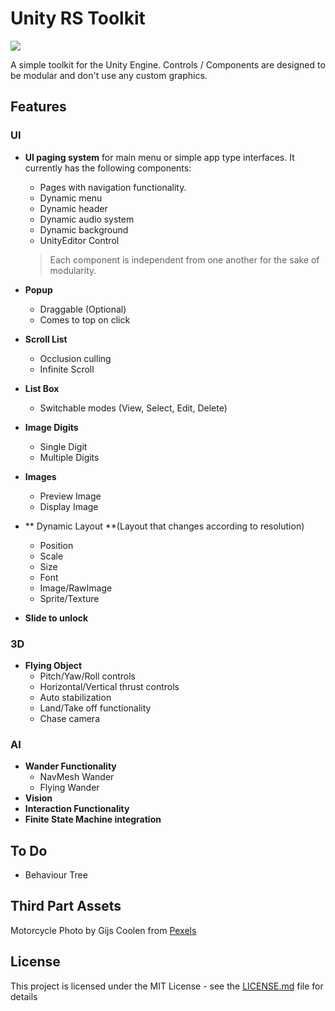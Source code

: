 # Unity RS Toolkit

<img src="https://img.shields.io/badge/ver-0.1.0--beta-blue.svg"></img>

A simple toolkit for the Unity Engine. Controls / Components are designed to be modular and don't use any custom graphics.

## Features
### UI
* **UI paging system** for main menu or simple app type interfaces. It currently has the following components:
    * Pages with navigation functionality.
    * Dynamic menu
    * Dynamic header
    * Dynamic audio system
    * Dynamic background
    * UnityEditor Control
    > Each component is independent from one another for the sake of modularity.

* **Popup**
    * Draggable (Optional)
    * Comes to top on click

* **Scroll List**
    * Occlusion culling
    * Infinite Scroll

* **List Box**
    * Switchable modes (View, Select, Edit, Delete)

* **Image Digits**
    * Single Digit
    * Multiple Digits

* **Images**
    * Preview Image
    * Display Image

* ** Dynamic Layout **(Layout that changes according to resolution)
    * Position
    * Scale
    * Size
    * Font
    * Image/RawImage
    * Sprite/Texture
* **Slide to unlock**
### 3D
* **Flying Object**
    * Pitch/Yaw/Roll controls
    * Horizontal/Vertical thrust controls
    * Auto stabilization
    * Land/Take off functionality
    * Chase camera

### AI
* **Wander Functionality**
    * NavMesh Wander
    * Flying Wander
* **Vision**
* **Interaction Functionality**
* **Finite State Machine integration**

## To Do
* Behaviour Tree

## Third Part Assets
Motorcycle Photo by Gijs Coolen from [Pexels](https://www.pexels.com/photo/selective-focus-photo-of-parked-blue-and-black-cafe-racer-motorcycle-2549941/)


## License

This project is licensed under the MIT License - see the [LICENSE.md](LICENSE.md) file for details
